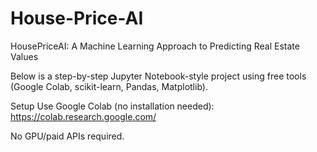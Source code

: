 # House-Price-AI
HousePriceAI: A Machine Learning Approach to Predicting Real Estate Values


Below is a step-by-step Jupyter Notebook-style project using free tools (Google Colab, scikit-learn, Pandas, Matplotlib).

Setup
Use Google Colab (no installation needed): https://colab.research.google.com/

No GPU/paid APIs required.

